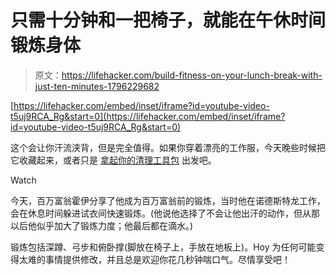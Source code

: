 # 只需十分钟和一把椅子，就能在午休时间锻炼身体

> 原文：<https://lifehacker.com/build-fitness-on-your-lunch-break-with-just-ten-minutes-1796229682>

 [https://lifehacker.com/embed/inset/iframe?id=youtube-video-t5uj9RCA_Rg&start=0](https://lifehacker.com/embed/inset/iframe?id=youtube-video-t5uj9RCA_Rg&start=0) 

这个会让你汗流浃背，但是完全值得。如果你穿着漂亮的工作服，今天晚些时候把它收藏起来，或者只是 [拿起你的清理工具包](http://lifehacker.com/how-to-clean-yourself-up-super-fast-after-a-sweaty-work-1794046101) 出发吧。

Watch

今天，百万富翁霍伊分享了他成为百万富翁前的锻炼，当时他在诺德斯特龙工作，会在休息时间躲进试衣间快速锻炼。(他说他选择了不会让他出汗的动作，但从那以后他似乎加大了锻炼力度；他最后都在滴水。)

锻炼包括深蹲、弓步和俯卧撑(脚放在椅子上，手放在地板上)。Hoy 为任何可能变得太难的事情提供修改，并且总是欢迎你花几秒钟喘口气。尽情享受吧！
